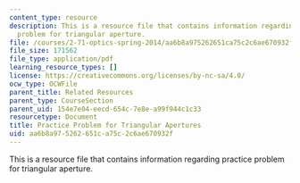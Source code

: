 ```yaml
---
content_type: resource
description: This is a resource file that contains information regarding practice
  problem for triangular aperture.
file: /courses/2-71-optics-spring-2014/aa6b8a975262651ca75c2c6ae670932f_MIT2_71S14_apertures.pdf
file_size: 171562
file_type: application/pdf
learning_resource_types: []
license: https://creativecommons.org/licenses/by-nc-sa/4.0/
ocw_type: OCWFile
parent_title: Related Resources
parent_type: CourseSection
parent_uid: 154e7e04-eecd-654c-7e8e-a99f944c1c33
resourcetype: Document
title: Practice Problem for Triangular Apertures
uid: aa6b8a97-5262-651c-a75c-2c6ae670932f
---
```

This is a resource file that contains information regarding practice problem for triangular aperture.